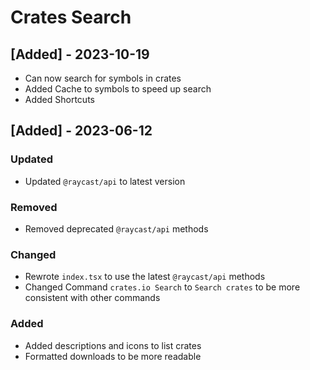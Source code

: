# Crates Search

## [Added] - 2023-10-19

- Can now search for symbols in crates
- Added Cache to symbols to speed up search
- Added Shortcuts

## [Added] - 2023-06-12

### Updated

- Updated `@raycast/api` to latest version

### Removed

- Removed deprecated `@raycast/api` methods

### Changed

- Rewrote `index.tsx` to use the latest `@raycast/api` methods
- Changed Command `crates.io Search` to `Search crates` to be more consistent with other commands

### Added

- Added descriptions and icons to list crates
- Formatted downloads to be more readable

